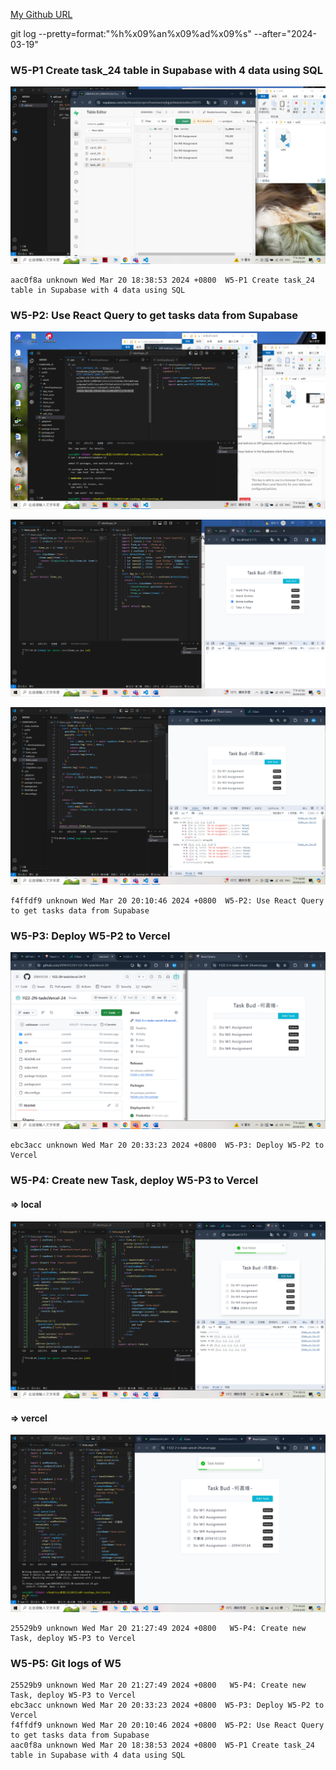 [My Github URL](https://github.com/209410124/1122-wp2-2N-24.git)

git log --pretty=format:"%h%x09%an%x09%ad%x09%s" --after="2024-03-19"

### W5-P1 Create task_24 table in Supabase with 4 data using SQL
 
![](w5-p1.png)

```
aac0f8a unknown Wed Mar 20 18:38:53 2024 +0800  W5-P1 Create task_24 table in Supabase with 4 data using SQL
```

### W5-P2: Use React Query to get tasks data from Supabase
 
![](w5-p2-1.png)
 
![](w5-p2-2.png)
 
![](w5-p2-3.png)

```
f4ffdf9 unknown Wed Mar 20 20:10:46 2024 +0800  W5-P2: Use React Query to get tasks data from Supabase
```

### W5-P3: Deploy W5-P2 to Vercel
 
![](w5-p3.png)
```
ebc3acc unknown Wed Mar 20 20:33:23 2024 +0800  W5-P3: Deploy W5-P2 to Vercel
```


### W5-P4: Create new Task, deploy W5-P3 to Vercel
 
#### => local
 
![](w5-p4-1.png)
 
#### => vercel
 
![](w5-p4-2.png)
```
25529b9 unknown Wed Mar 20 21:27:49 2024 +0800   W5-P4: Create new Task, deploy W5-P3 to Vercel
```

### W5-P5: Git logs of W5
```
25529b9 unknown Wed Mar 20 21:27:49 2024 +0800   W5-P4: Create new Task, deploy W5-P3 to Vercel
ebc3acc unknown Wed Mar 20 20:33:23 2024 +0800  W5-P3: Deploy W5-P2 to Vercel
f4ffdf9 unknown Wed Mar 20 20:10:46 2024 +0800  W5-P2: Use React Query to get tasks data from Supabase
aac0f8a unknown Wed Mar 20 18:38:53 2024 +0800  W5-P1 Create task_24 table in Supabase with 4 data using SQL
```